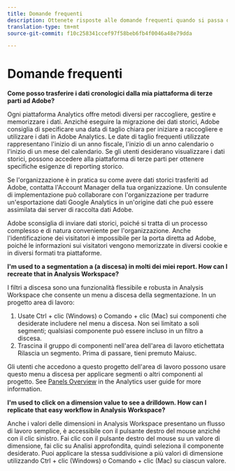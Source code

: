 ```yaml
---
title: Domande frequenti
description: Ottenete risposte alle domande frequenti quando si passa da una piattaforma di terze parti ad Adobe.
translation-type: tm+mt
source-git-commit: f10c258341ccef97f58beb6fb4f0046a48e79dda

---
```



# Domande frequenti

**Come posso trasferire i dati cronologici dalla mia piattaforma di terze parti ad Adobe?**

Ogni piattaforma Analytics offre metodi diversi per raccogliere, gestire e memorizzare i dati. Anziché eseguire la migrazione dei dati storici, Adobe consiglia di specificare una data di taglio chiara per iniziare a raccogliere e utilizzare i dati in Adobe Analytics. Le date di taglio frequenti utilizzate rappresentano l'inizio di un anno fiscale, l'inizio di un anno calendario o l'inizio di un mese del calendario. Se gli utenti desiderano visualizzare i dati storici, possono accedere alla piattaforma di terze parti per ottenere specifiche esigenze di reporting storico.

Se l'organizzazione è in pratica su come avere dati storici trasferiti ad Adobe, contatta l'Account Manager della tua organizzazione. Un consulente di implementazione può collaborare con l'organizzazione per tradurre un'esportazione dati Google Analytics in un'origine dati che può essere assimilata dai server di raccolta dati Adobe.

Adobe sconsiglia di inviare dati storici, poiché si tratta di un processo complesso e di natura conveniente per l'organizzazione. Anche l'identificazione dei visitatori è impossibile per la porta diretta ad Adobe, poiché le informazioni sui visitatori vengono memorizzate in diversi cookie e in diversi formati tra piattaforme.

**l'm used to a segmentation a (a discesa) in molti dei miei report. How can I recreate that in Analysis Workspace?**

I filtri a discesa sono una funzionalità flessibile e robusta in Analysis Workspace che consente un menu a discesa della segmentazione. In un progetto area di lavoro:

1. Usate Ctrl + clic (Windows) o Comando + clic (Mac) sui componenti che desiderate includere nel menu a discesa. Non sei limitato a soli segmenti; qualsiasi componente può essere incluso in un filtro a discesa.
2. Trascina il gruppo di componenti nell'area dell'area di lavoro etichettata Rilascia un segmento. Prima di passare, tieni premuto Maiusc.

Gli utenti che accedono a questo progetto dell'area di lavoro possono usare questo menu a discesa per applicare segmenti o altri componenti al progetto. See [Panels Overview](../../analyze/analysis-workspace/c-panels/panels.md) in the Analytics user guide for more information.

**l'm used to click on a dimension value to see a drilldown. How can I replicate that easy workflow in Analysis Workspace?**

Anche i valori delle dimensioni in Analysis Workspace presentano un flusso di lavoro semplice, è accessibile con il pulsante destro del mouse anziché con il clic sinistro. Fai clic con il pulsante destro del mouse su un valore di dimensione, fai clic su Analisi approfondita, quindi seleziona il componente desiderato. Puoi applicare la stessa suddivisione a più valori di dimensione utilizzando Ctrl + clic (Windows) o Comando + clic (Mac) su ciascun valore.
